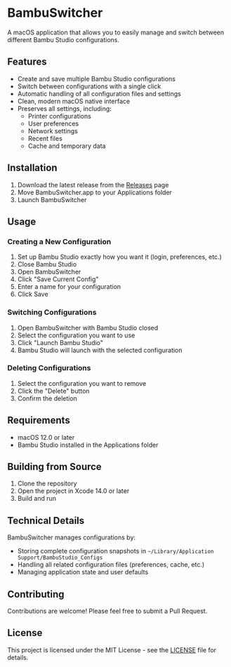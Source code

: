 # BambuSwitcher

A macOS application that allows you to easily manage and switch between different Bambu Studio configurations.

## Features

- Create and save multiple Bambu Studio configurations
- Switch between configurations with a single click
- Automatic handling of all configuration files and settings
- Clean, modern macOS native interface
- Preserves all settings, including:
  - Printer configurations
  - User preferences
  - Network settings
  - Recent files
  - Cache and temporary data

## Installation

1. Download the latest release from the [Releases](https://github.com/jakergirard/BambuSwitcher/releases) page
2. Move BambuSwitcher.app to your Applications folder
3. Launch BambuSwitcher

## Usage

### Creating a New Configuration

1. Set up Bambu Studio exactly how you want it (login, preferences, etc.)
2. Close Bambu Studio
3. Open BambuSwitcher
4. Click "Save Current Config"
5. Enter a name for your configuration
6. Click Save

### Switching Configurations

1. Open BambuSwitcher with Bambu Studio closed
2. Select the configuration you want to use
3. Click "Launch Bambu Studio"
4. Bambu Studio will launch with the selected configuration

### Deleting Configurations

1. Select the configuration you want to remove
2. Click the "Delete" button
3. Confirm the deletion

## Requirements

- macOS 12.0 or later
- Bambu Studio installed in the Applications folder

## Building from Source

1. Clone the repository
2. Open the project in Xcode 14.0 or later
3. Build and run

## Technical Details

BambuSwitcher manages configurations by:
- Storing complete configuration snapshots in `~/Library/Application Support/BambuStudio_Configs`
- Handling all related configuration files (preferences, cache, etc.)
- Managing application state and user defaults

## Contributing

Contributions are welcome! Please feel free to submit a Pull Request.

## License

This project is licensed under the MIT License - see the [LICENSE](LICENSE) file for details. 